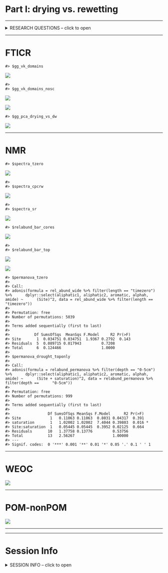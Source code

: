 Part I: drying vs. rewetting
================

------------------------------------------------------------------------

<details>
<summary>
RESEARCH QUESTIONS – click to open
</summary>
</details>

------------------------------------------------------------------------

# FTICR

    #> $gg_vk_domains

![](report-drying_vs_wetting_files/figure-gfm/unnamed-chunk-1-1.png)<!-- -->

    #> 
    #> $gg_vk_domains_nosc

![](report-drying_vs_wetting_files/figure-gfm/unnamed-chunk-1-2.png)<!-- -->

![](report-drying_vs_wetting_files/figure-gfm/unnamed-chunk-2-1.png)<!-- -->

    #> $gg_pca_drying_vs_dw

![](report-drying_vs_wetting_files/figure-gfm/unnamed-chunk-3-1.png)<!-- -->

------------------------------------------------------------------------

# NMR

    #> $spectra_tzero

![](report-drying_vs_wetting_files/figure-gfm/unnamed-chunk-4-1.png)<!-- -->

    #> 
    #> $spectra_cpcrw

![](report-drying_vs_wetting_files/figure-gfm/unnamed-chunk-4-2.png)<!-- -->

    #> 
    #> $spectra_sr

![](report-drying_vs_wetting_files/figure-gfm/unnamed-chunk-4-3.png)<!-- -->

    #> $relabund_bar_cores

![](report-drying_vs_wetting_files/figure-gfm/unnamed-chunk-5-1.png)<!-- -->

    #> 
    #> $relabund_bar_top

![](report-drying_vs_wetting_files/figure-gfm/unnamed-chunk-5-2.png)<!-- -->

![](report-drying_vs_wetting_files/figure-gfm/unnamed-chunk-6-1.png)<!-- -->

    #> $permanova_tzero
    #> 
    #> Call:
    #> adonis(formula = rel_abund_wide %>% filter(length == "timezero") %>%      dplyr::select(aliphatic1, aliphatic2, aromatic, alphah, amide) ~      (Site)^2, data = rel_abund_wide %>% filter(length == "timezero")) 
    #> 
    #> Permutation: free
    #> Number of permutations: 5039
    #> 
    #> Terms added sequentially (first to last)
    #> 
    #>           Df SumsOfSqs  MeanSqs F.Model     R2 Pr(>F)
    #> Site       1  0.034751 0.034751  1.9367 0.2792  0.143
    #> Residuals  5  0.089715 0.017943         0.7208       
    #> Total      6  0.124466                  1.0000       
    #> 
    #> $permanova_drought_toponly
    #> 
    #> Call:
    #> adonis(formula = relabund_permanova %>% filter(depth == "0-5cm") %>%      dplyr::select(aliphatic1, aliphatic2, aromatic, alphah, amide) ~      (Site + saturation)^2, data = relabund_permanova %>% filter(depth ==      "0-5cm")) 
    #> 
    #> Permutation: free
    #> Number of permutations: 999
    #> 
    #> Terms added sequentially (first to last)
    #> 
    #>                 Df SumsOfSqs MeanSqs F.Model      R2 Pr(>F)  
    #> Site             1   0.11063 0.11063  0.8031 0.04317  0.391  
    #> saturation       1   1.02002 1.02002  7.4044 0.39803  0.016 *
    #> Site:saturation  1   0.05445 0.05445  0.3952 0.02125  0.664  
    #> Residuals       10   1.37758 0.13776         0.53756         
    #> Total           13   2.56267                 1.00000         
    #> ---
    #> Signif. codes:  0 '***' 0.001 '**' 0.01 '*' 0.05 '.' 0.1 ' ' 1

------------------------------------------------------------------------

# WEOC

![](report-drying_vs_wetting_files/figure-gfm/unnamed-chunk-8-1.png)<!-- -->

------------------------------------------------------------------------

# POM-nonPOM

![](report-drying_vs_wetting_files/figure-gfm/unnamed-chunk-9-1.png)<!-- -->

------------------------------------------------------------------------

------------------------------------------------------------------------

# Session Info

<details>
<summary>
SESSION INFO – click to open
</summary>

date run: 2021-12-29

    #> R version 4.1.1 (2021-08-10)
    #> Platform: x86_64-apple-darwin17.0 (64-bit)
    #> Running under: macOS Catalina 10.15.7
    #> 
    #> Matrix products: default
    #> BLAS:   /System/Library/Frameworks/Accelerate.framework/Versions/A/Frameworks/vecLib.framework/Versions/A/libBLAS.dylib
    #> LAPACK: /Library/Frameworks/R.framework/Versions/4.1/Resources/lib/libRlapack.dylib
    #> 
    #> locale:
    #> [1] en_US.UTF-8/en_US.UTF-8/en_US.UTF-8/C/en_US.UTF-8/en_US.UTF-8
    #> 
    #> attached base packages:
    #> [1] stats     graphics  grDevices utils     datasets  methods   base     
    #> 
    #> other attached packages:
    #>  [1] googlesheets4_1.0.0 picarro.data_0.1.1  agricolae_1.3-5    
    #>  [4] car_3.0-11          carData_3.0-4       nlme_3.1-153       
    #>  [7] stringi_1.7.5       ggExtra_0.9         ggalt_0.4.0        
    #> [10] lubridate_1.8.0     readxl_1.3.1        patchwork_1.1.1    
    #> [13] vegan_2.5-7         lattice_0.20-44     permute_0.9-5      
    #> [16] ggbiplot_0.55       soilpalettes_0.1.0  PNWColors_0.1.0    
    #> [19] forcats_0.5.1       stringr_1.4.0       dplyr_1.0.7        
    #> [22] purrr_0.3.4         readr_2.0.2         tidyr_1.1.4        
    #> [25] tibble_3.1.5        ggplot2_3.3.5       tidyverse_1.3.1    
    #> [28] drake_7.13.2       
    #> 
    #> loaded via a namespace (and not attached):
    #>   [1] googledrive_2.0.0  colorspace_2.0-2   ellipsis_0.3.2    
    #>   [4] rio_0.5.27         fs_1.5.0           rstudioapi_0.13   
    #>   [7] farver_2.1.0       bit64_4.0.5        fansi_0.5.0       
    #>  [10] xml2_1.3.2         splines_4.1.1      extrafont_0.17    
    #>  [13] knitr_1.36         jsonlite_1.7.2     broom_0.7.10      
    #>  [16] Rttf2pt1_1.3.9     cluster_2.1.2      dbplyr_2.1.1      
    #>  [19] shiny_1.7.1        compiler_4.1.1     httr_1.4.2        
    #>  [22] backports_1.2.1    assertthat_0.2.1   Matrix_1.3-4      
    #>  [25] fastmap_1.1.0      gargle_1.2.0       cli_3.0.1         
    #>  [28] later_1.3.0        htmltools_0.5.2    prettyunits_1.1.1 
    #>  [31] tools_4.1.1        igraph_1.2.6       gtable_0.3.0      
    #>  [34] glue_1.4.2         rappdirs_0.3.3     maps_3.3.0        
    #>  [37] Rcpp_1.0.7         cellranger_1.1.0   vctrs_0.3.8       
    #>  [40] extrafontdb_1.0    xfun_0.25          openxlsx_4.2.4    
    #>  [43] rvest_1.0.1        mime_0.11          miniUI_0.1.1.1    
    #>  [46] lifecycle_1.0.0    MASS_7.3-54        scales_1.1.1      
    #>  [49] vroom_1.5.4        hms_1.1.0          promises_1.2.0.1  
    #>  [52] parallel_4.1.1     proj4_1.0-10.1     RColorBrewer_1.1-2
    #>  [55] yaml_2.2.1         curl_4.3.2         labelled_2.8.0    
    #>  [58] AlgDesign_1.2.0    highr_0.9          klaR_0.6-15       
    #>  [61] filelock_1.0.2     zip_2.2.0          storr_1.2.5       
    #>  [64] rlang_0.4.11       pkgconfig_2.0.3    evaluate_0.14     
    #>  [67] labeling_0.4.2     bit_4.0.4          tidyselect_1.1.1  
    #>  [70] plyr_1.8.6         magrittr_2.0.1     R6_2.5.1          
    #>  [73] generics_0.1.0     combinat_0.0-8     base64url_1.4     
    #>  [76] txtq_0.2.4         DBI_1.1.1          pillar_1.6.2      
    #>  [79] haven_2.4.3        foreign_0.8-81     withr_2.4.2       
    #>  [82] mgcv_1.8-36        abind_1.4-5        ash_1.0-15        
    #>  [85] questionr_0.7.4    modelr_0.1.8       crayon_1.4.1      
    #>  [88] KernSmooth_2.23-20 utf8_1.2.2         tzdb_0.1.2        
    #>  [91] rmarkdown_2.11     progress_1.2.2     grid_4.1.1        
    #>  [94] data.table_1.14.2  reprex_2.0.1       digest_0.6.27     
    #>  [97] xtable_1.8-4       httpuv_1.6.2       openssl_1.4.4     
    #> [100] munsell_0.5.0      askpass_1.1

</details>
